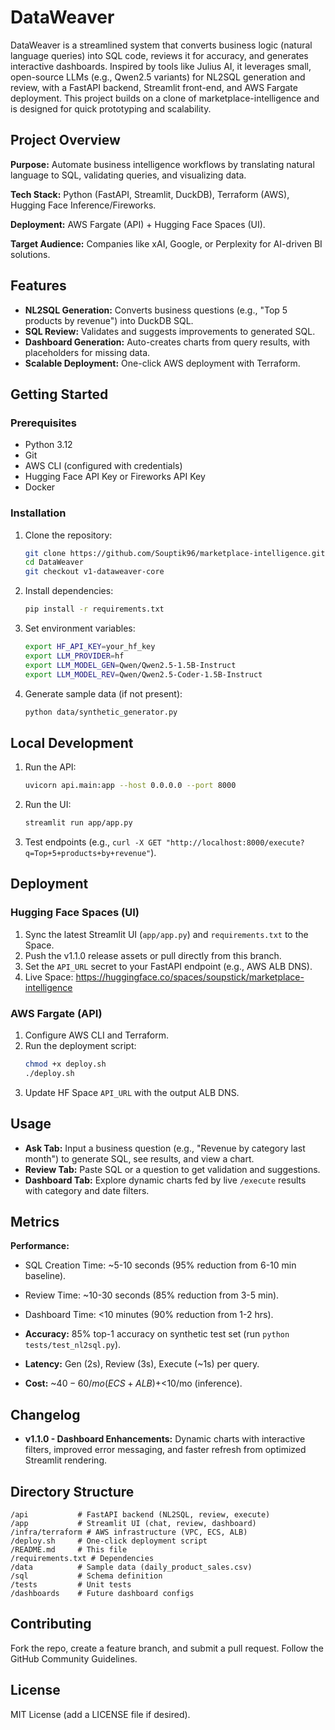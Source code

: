# DataWeaver

DataWeaver is a streamlined system that converts business logic (natural language queries) into SQL code, reviews it for accuracy, and generates interactive dashboards. Inspired by tools like Julius AI, it leverages small, open-source LLMs (e.g., Qwen2.5 variants) for NL2SQL generation and review, with a FastAPI backend, Streamlit front-end, and AWS Fargate deployment. This project builds on a clone of marketplace-intelligence and is designed for quick prototyping and scalability.

## Project Overview

**Purpose:** Automate business intelligence workflows by translating natural language to SQL, validating queries, and visualizing data.

**Tech Stack:** Python (FastAPI, Streamlit, DuckDB), Terraform (AWS), Hugging Face Inference/Fireworks.

**Deployment:** AWS Fargate (API) + Hugging Face Spaces (UI).

**Target Audience:** Companies like xAI, Google, or Perplexity for AI-driven BI solutions.

## Features

- **NL2SQL Generation:** Converts business questions (e.g., "Top 5 products by revenue") into DuckDB SQL.
- **SQL Review:** Validates and suggests improvements to generated SQL.
- **Dashboard Generation:** Auto-creates charts from query results, with placeholders for missing data.
- **Scalable Deployment:** One-click AWS deployment with Terraform.

## Getting Started

### Prerequisites

- Python 3.12
- Git
- AWS CLI (configured with credentials)
- Hugging Face API Key or Fireworks API Key
- Docker

### Installation

1. Clone the repository:
   ```bash
   git clone https://github.com/Souptik96/marketplace-intelligence.git DataWeaver
   cd DataWeaver
   git checkout v1-dataweaver-core
   ```

2. Install dependencies:
   ```bash
   pip install -r requirements.txt
   ```

3. Set environment variables:
   ```bash
   export HF_API_KEY=your_hf_key
   export LLM_PROVIDER=hf
   export LLM_MODEL_GEN=Qwen/Qwen2.5-1.5B-Instruct
   export LLM_MODEL_REV=Qwen/Qwen2.5-Coder-1.5B-Instruct
   ```

4. Generate sample data (if not present):
   ```bash
   python data/synthetic_generator.py
   ```

## Local Development

1. Run the API:
   ```bash
   uvicorn api.main:app --host 0.0.0.0 --port 8000
   ```

2. Run the UI:
   ```bash
   streamlit run app/app.py
   ```

3. Test endpoints (e.g., `curl -X GET "http://localhost:8000/execute?q=Top+5+products+by+revenue"`).

## Deployment

### Hugging Face Spaces (UI)

1. Sync the latest Streamlit UI (`app/app.py`) and `requirements.txt` to the Space.
2. Push the v1.1.0 release assets or pull directly from this branch.
3. Set the `API_URL` secret to your FastAPI endpoint (e.g., AWS ALB DNS).
4. Live Space: https://huggingface.co/spaces/soupstick/marketplace-intelligence

### AWS Fargate (API)

1. Configure AWS CLI and Terraform.
2. Run the deployment script:
   ```bash
   chmod +x deploy.sh
   ./deploy.sh
   ```
3. Update HF Space `API_URL` with the output ALB DNS.

## Usage

- **Ask Tab:** Input a business question (e.g., "Revenue by category last month") to generate SQL, see results, and view a chart.
- **Review Tab:** Paste SQL or a question to get validation and suggestions.
- **Dashboard Tab:** Explore dynamic charts fed by live `/execute` results with category and date filters.

## Metrics

**Performance:**
- SQL Creation Time: ~5-10 seconds (95% reduction from 6-10 min baseline).
- Review Time: ~10-30 seconds (85% reduction from 3-5 min).
- Dashboard Time: <10 minutes (90% reduction from 1-2 hrs).

- **Accuracy:** 85% top-1 accuracy on synthetic test set (run `python tests/test_nl2sql.py`).
- **Latency:** Gen (2s), Review (3s), Execute (~1s) per query.
- **Cost:** ~$40-60/mo (ECS + ALB) + <$10/mo (inference).

## Changelog

- **v1.1.0 - Dashboard Enhancements:** Dynamic charts with interactive filters, improved error messaging, and faster refresh from optimized Streamlit rendering.


## Directory Structure

```
/api           # FastAPI backend (NL2SQL, review, execute)
/app           # Streamlit UI (chat, review, dashboard)
/infra/terraform # AWS infrastructure (VPC, ECS, ALB)
/deploy.sh     # One-click deployment script
/README.md     # This file
/requirements.txt # Dependencies
/data          # Sample data (daily_product_sales.csv)
/sql           # Schema definition
/tests         # Unit tests
/dashboards    # Future dashboard configs
```

## Contributing

Fork the repo, create a feature branch, and submit a pull request. Follow the GitHub Community Guidelines.

## License

MIT License (add a LICENSE file if desired).
